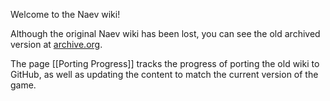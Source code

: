 Welcome to the Naev wiki!

Although the original Naev wiki has been lost, you can see the old archived version at [archive.org][wiki-archive].

The page [[Porting Progress]] tracks the progress of porting the old wiki to GitHub, as well as updating the content to match the current version of the game.

[wiki-archive]: <https://web.archive.org/web/20190425005145/http://wiki.naev.org/wiki/Main_Page> "The old Naev wiki on archive.org"
[wiki-issue]: <https://github.com/naev/naev/issues/1009> "naev/naev#1009 on porting the old wiki"